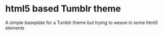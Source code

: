 # html5 based Tumblr theme
A simple baseplate for a Tumblr theme but trying to weave in some html5 elements